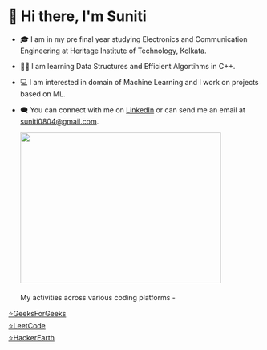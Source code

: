 <h1>👋 Hi there, I'm Suniti</h1>


- 🎓 I am in my pre final year studying Electronics and Communication Engineering at Heritage Institute of Technology, Kolkata. 
- 👩‍💻 I am learning Data Structures and Efficient Algortihms in C++.
- 💻 I am interested in domain of Machine Learning and I work on projects based on ML.
- 🗨 You can connect with me on [LinkedIn](https://www.linkedin.com/in/suniti-53173a1b1/) or can send me an email at suniti0804@gmail.com.                                                         
  
  <img align="left" width="400" height="300" style="padding-right: 100px; padding-bottom: 20px" src="https://user-images.githubusercontent.com/72435330/126872280-971d4f10-34f0-4da9-9376-a1653a5535c2.jpg">
  
  
  <p align="left">My activities across various coding platforms - </p>
  
<p align="left">
  <a href="https://auth.geeksforgeeks.org/user/suniti0804/practice/">⭐GeeksForGeeks</a> <br>
  <a href="https://leetcode.com/suniti0804/">⭐LeetCode</a> <br>
  <a href="https://www.hackerearth.com/@suniti0804">⭐HackerEarth</a>
  <br><br>
</p>

 
  
 

            
                                                                    
 
<!---
suniti0804/suniti0804 is a ✨ special ✨ repository because its `README.md` (this file) appears on your GitHub profile.
You can click the Preview link to take a look at your changes.
--->
